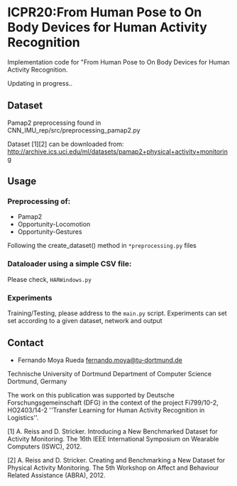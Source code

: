# ICPR20:From Human Pose to On Body Devices for Human Activity Recognition
Implementation code for "From Human Pose to On Body Devices for Human Activity Recognition.

Updating in progress..

## Dataset
Pamap2 preprocessing found in CNN_IMU_rep/src/preprocessing_pamap2.py

Dataset [1][2] can be downloaded from:
http://archive.ics.uci.edu/ml/datasets/pamap2+physical+activity+monitoring

## Usage

### Preprocessing of:
 - Pamap2
 - Opportunity-Locomotion
 - Opportunity-Gestures

Following the create_dataset() method in `*preprocessing.py` files

### Dataloader using a simple CSV file:
Please check, `HARWindows.py`


### Experiments
Training/Testing, please address to the `main.py` script.
Experiments can set set according to a given dataset, network and output

## Contact

  - Fernando Moya Rueda   fernando.moya@tu-dortmund.de
  
Technische University of Dortmund
Department of Computer Science
Dortmund, Germany
  
  
The work on this publication was supported by Deutsche Forschungsgemeinschaft (DFG) in the context of the project Fi799/10-2, HO2403/14-2 ''Transfer Learning for Human Activity Recognition in Logistics''.


[1] A. Reiss and D. Stricker. Introducing a New Benchmarked Dataset for Activity Monitoring. The 16th IEEE International Symposium on Wearable Computers (ISWC), 2012.

[2] A. Reiss and D. Stricker. Creating and Benchmarking a New Dataset for Physical Activity Monitoring. The 5th Workshop on Affect and Behaviour Related Assistance (ABRA), 2012.